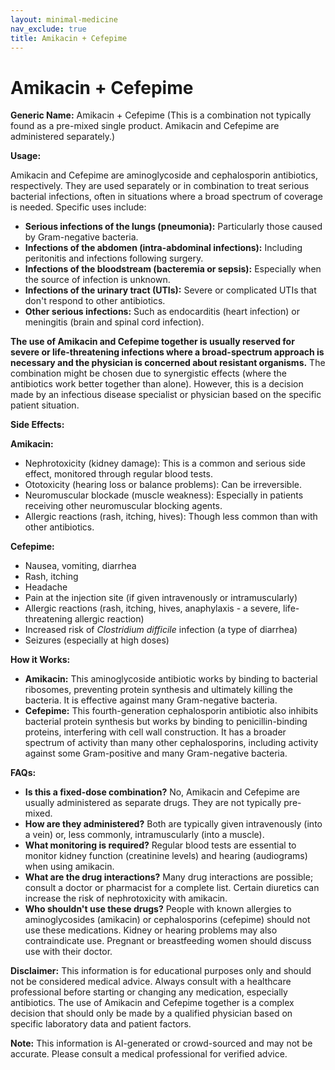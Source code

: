 ```yaml
---
layout: minimal-medicine
nav_exclude: true
title: Amikacin + Cefepime
---
```


# Amikacin + Cefepime

**Generic Name:** Amikacin + Cefepime (This is a combination not typically found as a pre-mixed single product.  Amikacin and Cefepime are administered separately.)

**Usage:**

Amikacin and Cefepime are aminoglycoside and cephalosporin antibiotics, respectively.  They are used separately or in combination to treat serious bacterial infections, often in situations where a broad spectrum of coverage is needed.  Specific uses include:

* **Serious infections of the lungs (pneumonia):** Particularly those caused by Gram-negative bacteria.
* **Infections of the abdomen (intra-abdominal infections):** Including peritonitis and infections following surgery.
* **Infections of the bloodstream (bacteremia or sepsis):**  Especially when the source of infection is unknown.
* **Infections of the urinary tract (UTIs):**  Severe or complicated UTIs that don't respond to other antibiotics.
* **Other serious infections:**  Such as endocarditis (heart infection) or meningitis (brain and spinal cord infection).

**The use of Amikacin and Cefepime together is usually reserved for severe or life-threatening infections where a broad-spectrum approach is necessary and the physician is concerned about resistant organisms.**  The combination might be chosen due to synergistic effects (where the antibiotics work better together than alone).  However, this is a decision made by an infectious disease specialist or physician based on the specific patient situation.

**Side Effects:**

**Amikacin:**

* Nephrotoxicity (kidney damage): This is a common and serious side effect, monitored through regular blood tests.
* Ototoxicity (hearing loss or balance problems): Can be irreversible.
* Neuromuscular blockade (muscle weakness): Especially in patients receiving other neuromuscular blocking agents.
* Allergic reactions (rash, itching, hives): Though less common than with other antibiotics.

**Cefepime:**

* Nausea, vomiting, diarrhea
* Rash, itching
* Headache
* Pain at the injection site (if given intravenously or intramuscularly)
* Allergic reactions (rash, itching, hives, anaphylaxis - a severe, life-threatening allergic reaction)
* Increased risk of *Clostridium difficile* infection (a type of diarrhea)
* Seizures (especially at high doses)


**How it Works:**

* **Amikacin:**  This aminoglycoside antibiotic works by binding to bacterial ribosomes, preventing protein synthesis and ultimately killing the bacteria. It is effective against many Gram-negative bacteria.
* **Cefepime:** This fourth-generation cephalosporin antibiotic also inhibits bacterial protein synthesis but works by binding to penicillin-binding proteins, interfering with cell wall construction.  It has a broader spectrum of activity than many other cephalosporins, including activity against some Gram-positive and many Gram-negative bacteria.


**FAQs:**

* **Is this a fixed-dose combination?** No, Amikacin and Cefepime are usually administered as separate drugs.  They are not typically pre-mixed.
* **How are they administered?** Both are typically given intravenously (into a vein) or, less commonly, intramuscularly (into a muscle).
* **What monitoring is required?** Regular blood tests are essential to monitor kidney function (creatinine levels) and hearing (audiograms) when using amikacin.
* **What are the drug interactions?**  Many drug interactions are possible; consult a doctor or pharmacist for a complete list.  Certain diuretics can increase the risk of nephrotoxicity with amikacin.
* **Who shouldn't use these drugs?** People with known allergies to aminoglycosides (amikacin) or cephalosporins (cefepime) should not use these medications.  Kidney or hearing problems may also contraindicate use.  Pregnant or breastfeeding women should discuss use with their doctor.


**Disclaimer:** This information is for educational purposes only and should not be considered medical advice.  Always consult with a healthcare professional before starting or changing any medication, especially antibiotics.  The use of Amikacin and Cefepime together is a complex decision that should only be made by a qualified physician based on specific laboratory data and patient factors.


**Note:** This information is AI-generated or crowd-sourced and may not be accurate. Please consult a medical professional for verified advice.